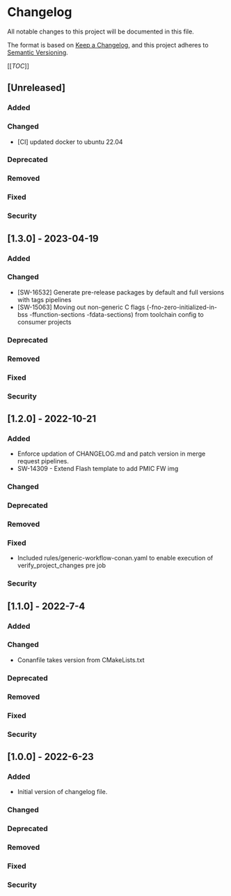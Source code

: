# Changelog
All notable changes to this project will be documented in this file.

The format is based on [Keep a Changelog](https://keepachangelog.com/en/1.0.0/),
and this project adheres to [Semantic Versioning](https://semver.org/spec/v2.0.0.html).

[[_TOC_]]

## [Unreleased]
### Added
### Changed
- [CI] updated docker to ubuntu 22.04
### Deprecated
### Removed
### Fixed
### Security

## [1.3.0] - 2023-04-19
### Added
### Changed
- [SW-16532] Generate pre-release packages by default and full versions with tags pipelines
- [SW-15063] Moving out non-generic C flags (-fno-zero-initialized-in-bss -ffunction-sections -fdata-sections) from toolchain config to consumer projects
### Deprecated
### Removed
### Fixed
### Security

## [1.2.0] - 2022-10-21
### Added
- Enforce updation of CHANGELOG.md and patch version in merge request pipelines.
- SW-14309 - Extend Flash template to add PMIC FW img
### Changed
### Deprecated
### Removed
### Fixed
- Included rules/generic-workflow-conan.yaml to enable execution of verify_project_changes pre job
### Security

## [1.1.0] - 2022-7-4
### Added
### Changed
- Conanfile takes version from CMakeLists.txt
### Deprecated
### Removed
### Fixed
### Security

## [1.0.0] - 2022-6-23
### Added
- Initial version of changelog file.
### Changed
### Deprecated
### Removed
### Fixed
### Security
